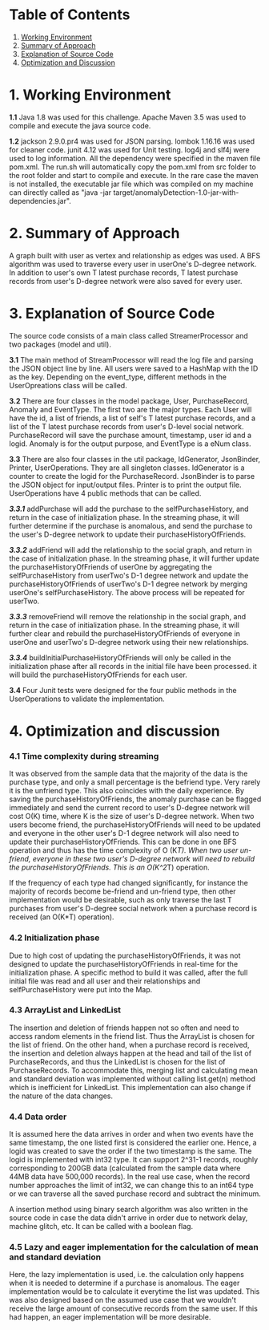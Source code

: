 ﻿# Table of Contents
1. [Working Environment](README.md#working-environment)
2. [Summary of Approach](README.md#details-of-implementation)
3. [Explanation of Source Code](README.md#explanation-of-source-code)
4. [Optimization and Discussion](README.md#optimization-and-discussion)

# 1. Working Environment
**1.1** Java 1.8 was used for this challenge. Apache Maven 3.5 was used to compile and execute the java source code.

**1.2** jackson 2.9.0.pr4 was used for JSON parsing. lombok 1.16.16 was used for cleaner code. junit 4.12 was used for Unit testing. log4j and slf4j were used to log information. All the dependency were specified in the maven file pom.xml. The run.sh will automatically copy the pom.xml from src folder to the root folder and start to compile and execute. In the rare case the maven is not installed, the executable jar file which was compiled on my machine can directly called as "java -jar target/anomalyDetection-1.0-jar-with-dependencies.jar".

# 2. Summary of Approach
A graph built with user as vertex and relationship as edges was used. A BFS algorithm was used to traverse every user in userOne's D-degree network. In addition to user's own T latest purchase records, T latest purchase records from user's D-degree network were also saved for every user. 
 
# 3. Explanation of Source Code
The source code consists of a main class called StreamerProcessor and two packages (model and util). 

**3.1** The main method of StreamProcessor will read the log file and parsing the JSON object line by line. All users were saved to a HashMap with the ID as the key. Depending on the event_type, different methods in the UserOpreations class will be called.   

**3.2** There are four classes in the model package, User, PurchaseRecord, Anomaly and EventType. The first two are the major types. Each User will have the id, a list of friends, a list of self's T latest purchase records, and a list of the T latest purchase records from user's D-level social network. PurchaseRecord will save the purchase amount, timestamp, user id and a logid. Anomaly is for the output purpose, and EventType is a eNum class.

**3.3** There are also four classes in the util package, IdGenerator, JsonBinder, Printer, UserOperations. They are all singleton classes. IdGenerator is a counter to create the logid for the PurchaseRecord. JsonBinder is to parse the JSON object for input/output files. Printer is to print the output file. UserOperations have 4 public methods that can be called. 

***3.3.1*** addPurchase will add the purchase to the selfPurchaseHistory, and return in the case of initialization phase. In the streaming phase, it will further determine if the purchase is anomalous, and send the purchase to the user's D-degree network to update their purchaseHistoryOfFriends.

***3.3.2*** addFriend will add the relationship to the social graph, and return in the case of initialization phase. In the streaming phase, it will further update the purchaseHistoryOfFriends of userOne by aggregating the selfPurchaseHistory from userTwo's D-1 degree network and update the purchaseHistoryOfFriends of userTwo's D-1 degree network by merging userOne's selfPurchaseHistory. The above process will be repeated for userTwo.

***3.3.3*** removeFriend will remove the relationship in the social graph, and return in the case of initialization phase. In the streaming phase, it will further clear and rebuild the purchaseHistoryOfFriends of everyone in userOne and userTwo's D-degree network using their new relationships.

***3.3.4*** buildInitialPurchaseHistoryOfFriends will only be called in the initialization phase after all records in the initial file have been processed. it will build the purchaseHistoryOfFriends for each user.

**3.4** Four Junit tests were designed for the four public methods in the UserOperations to validate the implementation. 

# 4. Optimization and discussion
### 4.1 Time complexity during streaming
It was observed from the sample data that the majority of the data is the purchase type, and only a small percentage is the befriend type. Very rarely it is the unfriend type. This also coincides with the daily experience. By saving the purchaseHistoryOfFriends, the anomaly purchase can be flagged immediately and send the current record to user's D-degree network will cost O(K) time, where K is the size of user's D-degree network. When two users become friend, the purchaseHistoryOfFriends will need to be updated and everyone in the other user's D-1 degree network will also need to update their purchaseHistoryOfFriends. This can be done in one BFS operation and thus has the time complexity of O (K*T). When two user un-friend, everyone in these two user's D-degree network will need to rebuild the purchaseHistoryOfFriends. This is an O(K^2*T) operation.

If the frequency of each type had changed significantly, for instance the majority of records become be-friend and un-friend type, then other implementation would be desirable, such as only traverse the last T purchases from user's D-degree social network when a purchase record is received (an O(K*T) operation).

### 4.2 Initialization phase
Due to high cost of updating the purchaseHistoryOfFriends, it was not designed to update the purchaseHistoryOfFriends in real-time for the initialization phase. A specific method to build it was called, after the full initial file was read and all user and their relationships and selfPurchaseHistory were put into the Map. 

### 4.3 ArrayList and LinkedList
The insertion and deletion of friends happen not so often and need to access random elements in the friend list. Thus the ArrayList is chosen for the list of friend. On the other hand, when a purchase record is received, the insertion and deletion always happen at the head and tail of the list of PurchaseRecords, and thus the LinkedList is chosen for the list of PurchaseRecords. To accommodate this, merging list and calculating mean and standard deviation was implemented without calling list.get(n) method which is inefficient for LinkedList. This implementation can also change if the nature of the data changes. 

### 4.4 Data order
It is assumed here the data arrives in order and when two events have the same timestamp, the one listed first is considered the earlier one. Hence, a logid was created to save the order if the two timestamp is the same. The logid is implemented with int32 type. It can support 2^31-1 records, roughly corresponding to 200GB data (calculated from the sample data where 44MB data have 500,000 records). In the real use case, when the record number approaches the limit of int32, we can change this to an int64 type or we can traverse all the saved purchase record and subtract the minimum.

A insertion method using binary search algorithm was also written in the source code in case the data didn't arrive in order due to network delay, machine glitch, etc. It can be called with a boolean flag.

### 4.5 Lazy and eager implementation for the calculation of mean and standard deviation 
Here, the lazy implementation is used, i.e. the calculation only happens when it is needed to determine if a purchase is anomalous. The eager implementation would be to calculate it everytime the list was updated. This was also designed based on the assumed use case that we wouldn't receive the large amount of consecutive records from the same user. If this had happen, an eager implementation will be more desirable.
 

